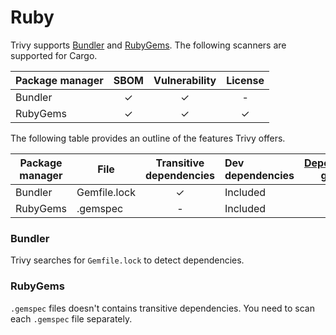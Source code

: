 # Ruby

Trivy supports [Bundler][bundler] and [RubyGems][rubygems].
The following scanners are supported for Cargo.

| Package manager | SBOM | Vulnerability | License |
|-----------------|:----:|:-------------:|:-------:|
| Bundler         |  ✓   |       ✓       |    -    |
| RubyGems        |  ✓   |       ✓       |    ✓    |


The following table provides an outline of the features Trivy offers.

| Package manager | File         | Transitive dependencies | Dev dependencies | [Dependency graph][dependench-graph] | Position |
|-----------------|--------------|:-----------------------:|:-----------------|:------------------------------------:|:--------:|
| Bundler         | Gemfile.lock |            ✓            | Included         |                  ✓                   |    ✓     |
| RubyGems        | .gemspec     |            -            | Included         |                  -                   |    -     |


### Bundler
Trivy searches for `Gemfile.lock` to detect dependencies. 


### RubyGems
`.gemspec` files doesn't contains transitive dependencies. You need to scan each `.gemspec` file separately.

[bundler]: https://bundler.io
[rubygems]: https://rubygems.org/
[dependench-graph]: ../../configuration/reporting.md#show-origins-of-vulnerable-dependencies

